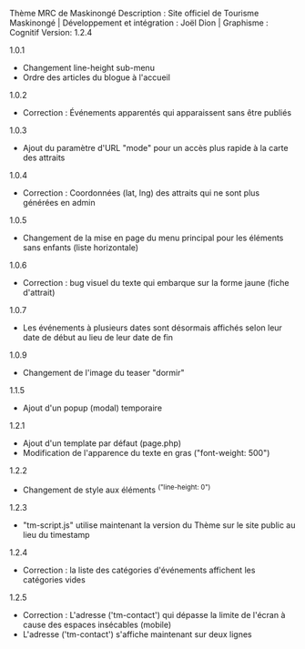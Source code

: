 Thème MRC de Maskinongé
Description : Site officiel de Tourisme Maskinongé | Développement et intégration : Joël Dion | Graphisme : Cognitif
Version: 1.2.4

1.0.1
- Changement line-height sub-menu
- Ordre des articles du blogue à l'accueil

1.0.2
- Correction : Événements apparentés qui apparaissent sans être publiés 

1.0.3 
- Ajout du paramètre d'URL "mode" pour un accès plus rapide à la carte des attraits

1.0.4
- Correction : Coordonnées (lat, lng) des attraits qui ne sont plus générées en admin

1.0.5
- Changement de la mise en page du menu principal pour les éléments sans enfants (liste horizontale)

1.0.6
- Correction : bug visuel du texte qui embarque sur la forme jaune (fiche d'attrait)

1.0.7
- Les événements à plusieurs dates sont désormais affichés selon leur date de début au lieu de leur date de fin

1.0.9
- Changement de l'image du teaser "dormir"

1.1.5
- Ajout d'un popup (modal) temporaire

1.2.1
- Ajout d'un template par défaut (page.php)
- Modification de l'apparence du texte en gras ("font-weight: 500")

1.2.2
- Changement de style aux éléments <sup> ("line-height: 0")

1.2.3
- "tm-script.js" utilise maintenant la version du Thème sur le site public au lieu du timestamp

1.2.4
- Correction : la liste des catégories d'événements affichent les catégories vides

1.2.5 
- Correction : L'adresse ('tm-contact') qui dépasse la limite de l'écran à cause des espaces insécables (mobile)
- L'adresse ('tm-contact') s'affiche maintenant sur deux lignes